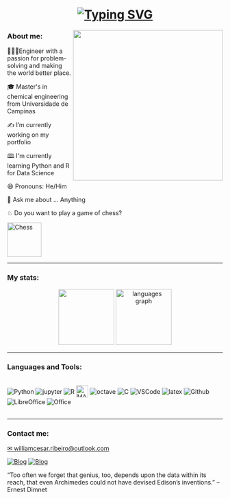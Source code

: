 <h1 align="center">
  <a href="https://git.io/typing-svg"><img src="https://readme-typing-svg.herokuapp.com?font=Roboto&size=24&pause=1000&color=164ef7&center=true&vCenter=true&width=435&lines=Hello+World!+%F0%9F%8C%8E;Welcome+to+my+page%2C+I%E2%80%99m+William" alt="Typing SVG" /></a>
</h1>

<img align="right" height="350" src="https://64.media.tumblr.com/d98c7e0c53e1aaa8521ddcb31a421373/tumblr_nbyrlaLLDw1s141c3o1_r1_400.gif"  />

### <h3 align="left">About me:</h2>

 <p align="left">👨🏻‍🔬Engineer with a passion for problem-solving and making the world better place. 
 <p align="left">🎓 Master's in chemical engineering from Universidade de Campinas</p>
 <p align="left">✍ I’m currently working on my portfolio</p>
 <p align="left">🕮 I'm currently learning Python and R for Data Science</p>
 <p align="left">😄 Pronouns: He/Him</p>
 <p align="left">💬 Ask me about ... Anything</p>
 <p align="left">♘ Do you want to play a game of chess? 
 
  [<img alt="Chess" width="80" src="https://preview.redd.it/fd50cxqm4nl71.png?width=640&crop=smart&auto=webp&s=ddecdca190d6ff782bce6fccbe57efcb7084e7d2" />](https://www.chess.com/member/williamcesar)</p>

 ---
 
### My stats:

<div align="center">
  <img src="https://github-readme-stats.vercel.app/api?username=willc127&show_icons=true&theme=transparent" height="130"/>
  <img src="https://github-readme-stats.vercel.app/api/top-langs?locale=en&hide_title=false&layout=compact&card_width=250&langs_count=5&theme=transparent&hide_border=false&username=willc127" height="130" alt="languages graph"  />
</div>

---

### Languages and Tools:

<div style="display: inline_block"><br/>

<img align="center" alt="Python" src="https://img.shields.io/badge/python-3670A0?style=for-the-badge&logo=python&logoColor=ffdd54"/>
<img align="center" alt="jupyter" src="https://img.shields.io/badge/jupyter-%23FA0F00.svg?style=for-the-badge&logo=jupyter&logoColor=white)"/>
<img align="center" alt="R" src="https://img.shields.io/badge/r-%23276DC3.svg?style=for-the-badge&logo=r&logoColor=white"/>
<img align="center" alt="MATLAB"  height="28" src="https://uwaterloo.ca/mechanical-mechatronics-engineering-information-technology/sites/default/files/uploads/images/matlab-logo_0.jpg"/>
<img align="center" alt="octave" src="https://img.shields.io/badge/OCTAVE-darkblue?style=for-the-badge&logo=octave&logoColor=fcd683"/>
<img align="center" alt="C" src="https://img.shields.io/badge/c-%2300599C.svg?style=for-the-badge&logo=c&logoColor=white"/>
<img align="center" alt="VSCode" src="https://img.shields.io/badge/VSCode-0078D4?style=for-the-badge&logo=visual%20studio%20code&logoColor=white"/>
<img align="center" alt="latex" src="https://img.shields.io/badge/latex-%23008080.svg?style=for-the-badge&logo=latex&logoColor=white)"/>
<img align="center" alt="Github" src="https://img.shields.io/badge/github-%23121011.svg?style=for-the-badge&logo=github&logoColor=white)"/>
<img align="center" alt="LibreOffice" src="https://img.shields.io/badge/LibreOffice-%2318A303?style=for-the-badge&logo=LibreOffice&logoColor=white)"/>
<img align="center" alt="Office" src="https://img.shields.io/badge/Microsoft_Office-D83B01?style=for-the-badge&logo=microsoft-office&logoColor=white"/>
</div><br/>

---

### <h3 align="left">Contact me:</h2>

<p align="left"><a href="mailto:williamcesar.ribeiro@outlook.com">✉ williamcesar.ribeiro@outlook.com</a></p>


[![Blog](https://img.shields.io/badge/LinkedIn-0077B5?style=for-the-badge&logo=linkedin&logoColor=white)](https://www.linkedin.com/in/william-cesar-1a0ab187/)
[![Blog](https://img.shields.io/static/v1?message=Instagram&logo=instagram&label=&color=E4405F&logoColor=white&labelColor=&style=for-the-badge)](https://www.instagram.com/willc127/)

“Too often we forget that genius, too, depends upon the data within its reach, that even Archimedes could not have devised Edison’s inventions.” – Ernest Dimnet
